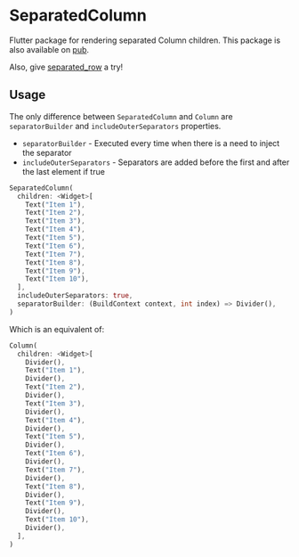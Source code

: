 # SeparatedColumn

Flutter package for rendering separated Column children.
This package is also available on [pub](https://pub.dartlang.org/packages/separated_column).

Also, give [separated_row](https://pub.dartlang.org/packages/separated_row) a try!

## Usage

The only difference between `SeparatedColumn` and `Column` are `separatorBuilder` and `includeOuterSeparators` properties.

- `separatorBuilder` - Executed every time when there is a need to inject the separator
- `includeOuterSeparators` - Separators are added before the first and after the last element if true

```dart
SeparatedColumn(
  children: <Widget>[
    Text("Item 1"),
    Text("Item 2"),
    Text("Item 3"),
    Text("Item 4"),
    Text("Item 5"),
    Text("Item 6"),
    Text("Item 7"),
    Text("Item 8"),
    Text("Item 9"),
    Text("Item 10"),
  ],
  includeOuterSeparators: true,
  separatorBuilder: (BuildContext context, int index) => Divider(),
)
```
Which is an equivalent of:

```dart
Column(
  children: <Widget>[
    Divider(),
    Text("Item 1"),
    Divider(),
    Text("Item 2"),
    Divider(),
    Text("Item 3"),
    Divider(),
    Text("Item 4"),
    Divider(),
    Text("Item 5"),
    Divider(),
    Text("Item 6"),
    Divider(),
    Text("Item 7"),
    Divider(),
    Text("Item 8"),
    Divider(),
    Text("Item 9"),
    Divider(),
    Text("Item 10"),
    Divider(),
  ],
)
```

